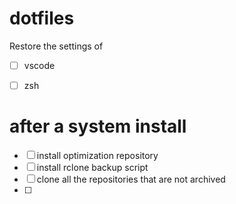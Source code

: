 # dotfiles
Restore the settings of

- [ ] vscode
- [ ] zsh


# after a system install
- [ ] install optimization repository 
- [ ] install rclone backup script
- [ ] clone all the repositories that are not archived
- [ ] 
